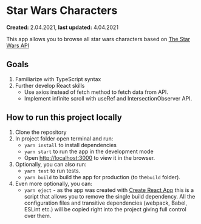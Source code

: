 # Star Wars Characters

**Created:** 2.04.2021, **last updated:** 4.04.2021

This app allows you to browse all star wars characters based on [The Star Wars API](https://swapi.dev/)

## Goals

1. Familiarize with TypeScript syntax
2. Further develop React skills
    -  Use axios instead of fetch method to fetch data from API.
    -  Implement infinite scroll with useRef and IntersectionObserver API.

## How to run this project locally

1. Clone the repository
2. In project folder open terminal and run:
    - `yarn install` to install dependencies
    - `yarn start` to run the app in the development mode
    - Open [http://localhost:3000](http://localhost:3000) to view it in the browser.
3. Optionally, you can also run:
    - `yarn test` to run tests.
    - `yarn build` to build the app for production (to the`build` folder).
4. Even more optionally, you can:
    - `yarn eject` - as the app was created with [Create React App](https://github.com/facebook/create-react-app) this is a script that allows you to remove the single build dependency. All the configuration files and transitive dependencies (webpack, Babel, ESLint etc.) will be copied right into the project giving full control over them.

